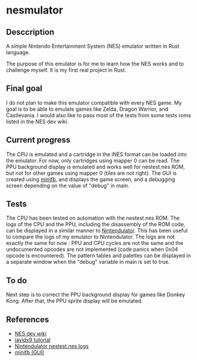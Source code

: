 # nesmulator

## Desccription

A simple Nintendo Entertainment System (NES) emulator written in Rust language.

The purpose of this emulator is for me to learn how the NES works and to challenge myself.
It is my first real project in Rust.

## Final goal

I do not plan to make this emulator compatible with every NES game.
My goal is to be able to emulate games like Zelda, Dragon Warrior, and Castlevania.
I would also like to pass most of the tests from some tests roms listed in the NES dev wiki.

## Current progress

The CPU is emulated and a cartridge in the iNES format can be loaded into the emulator.
For now, only cartridges using mapper 0 can be read.
The PPU background display is emulated and works well for nestest.nes ROM, but not for other games using mapper 0 (tiles are not right).
The GUI is created using [minifb](https://docs.rs/minifb/0.19.1/minifb/), and displays the game screen, and a debugging screen depending on the value of "debug" in main.

## Tests

The CPU has been tested on automation with the nestest.nes ROM.
The logs of the CPU and the PPU, including the disassembly of the ROM code, can be displayed in a similar manner to [Nintendulator](https://www.qmtpro.com/~nes/nintendulator/). This has been useful to compare the logs of my emulator to Nintendulator. The logs are not exactly the same for now : PPU and CPU cycles are not the same and the undocumented opcodes are not implemented (code panics when 0x04 opcode is encountered).
The pattern tables and palettes can be displayed in a separate window when the "debug" variable in main is set to true.

## To do

Next step is to correct the PPU background display for games like Donkey Kong.
After that, the PPU sprite display will be emulated.

## References

* [NES dev wiki](http://wiki.nesdev.com/w/index.php/Nesdev)
* [javidx9 tutorial](https://www.youtube.com/watch?v=F8kx56OZQhg&list=PLrOv9FMX8xJHqMvSGB_9G9nZZ_4IgteYf&index=2)
* [Nintendulator nestest.nes logs](https://www.qmtpro.com/~nes/misc/nestest.log)
* [minifb (GUI)](https://docs.rs/minifb/0.19.1/minifb/)